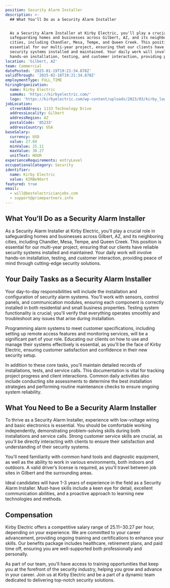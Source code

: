 ```yaml
---
position: Security Alarm Installer
description: >-
  ## What You'll Do as a Security Alarm Installer


  As a Security Alarm Installer at Kirby Electric, you'll play a crucial role in
  safeguarding homes and businesses across Gilbert, AZ, and its neighboring
  cities, including Chandler, Mesa, Tempe, and Queen Creek. This position is
  essential for our multi-year project, ensuring that our clients have reliable
  security systems installed and maintained. Your daily work will involve
  hands-on installation, testing, and customer interaction, providing peace...
location: 'Gilbert, AZ'
team: Commercial
datePosted: '2025-01-19T19:21:34.878Z'
validThrough: '2025-02-18T19:21:34.878Z'
employmentType: FULL_TIME
hiringOrganization:
  name: Kirby Electric
  sameAs: 'https://kirbyelectric.com/'
  logo: 'https://kirbyelectric.com/wp-content/uploads/2023/03/kirby_logo.png'
jobLocation:
  streetAddress: 1133 Technology Drive
  addressLocality: Gilbert
  addressRegion: AZ
  postalCode: '85233'
  addressCountry: USA
baseSalary:
  currency: USD
  value: 27.69
  minValue: 25.11
  maxValue: 30.27
  unitText: HOUR
experienceRequirements: entryLevel
occupationalCategory: Security
identifier:
  name: Kirby Electric
  value: KIRBe96xrt
featured: true
email:
  - will@bestelectricianjobs.com
  - support@primepartners.info
---
```




## What You'll Do as a Security Alarm Installer

As a Security Alarm Installer at Kirby Electric, you'll play a crucial role in safeguarding homes and businesses across Gilbert, AZ, and its neighboring cities, including Chandler, Mesa, Tempe, and Queen Creek. This position is essential for our multi-year project, ensuring that our clients have reliable security systems installed and maintained. Your daily work will involve hands-on installation, testing, and customer interaction, providing peace of mind through cutting-edge security solutions.

## Your Daily Tasks as a Security Alarm Installer

Your day-to-day responsibilities will include the installation and configuration of security alarm systems. You'll work with sensors, control panels, and communication modules, ensuring each component is correctly installed in both residential and small business properties. Testing system functionality is crucial; you'll verify that everything operates smoothly and troubleshoot any issues that arise during installation.

Programming alarm systems to meet customer specifications, including setting up remote access features and monitoring services, will be a significant part of your role. Educating our clients on how to use and manage their systems effectively is essential, as you'll be the face of Kirby Electric, ensuring customer satisfaction and confidence in their new security setup.

In addition to these core tasks, you'll maintain detailed records of installations, tests, and service calls. This documentation is vital for tracking project progress and client interactions. Common daily activities also include conducting site assessments to determine the best installation strategies and performing routine maintenance checks to ensure ongoing system reliability.

## What You Need to Be a Security Alarm Installer

To thrive as a Security Alarm Installer, experience with low-voltage wiring and basic electronics is essential. You should be comfortable working independently, demonstrating problem-solving skills during both installations and service calls. Strong customer service skills are crucial, as you'll be directly interacting with clients to ensure their satisfaction and understanding of their security systems.

You'll need familiarity with common hand tools and diagnostic equipment, as well as the ability to work in various environments, both indoors and outdoors. A valid driver’s license is required, as you'll travel between job sites in Gilbert and the surrounding areas.

Ideal candidates will have 1-3 years of experience in the field as a Security Alarm Installer. Must-have skills include a keen eye for detail, excellent communication abilities, and a proactive approach to learning new technologies and methods.

## Compensation

Kirby Electric offers a competitive salary range of $25.11-$30.27 per hour, depending on your experience. We are committed to your career advancement, providing ongoing training and certifications to enhance your skills. Our benefits package includes healthcare, retirement plans, and paid time off, ensuring you are well-supported both professionally and personally.

As part of our team, you'll have access to training opportunities that keep you at the forefront of the security industry, helping you grow and advance in your career. Join us at Kirby Electric and be a part of a dynamic team dedicated to delivering top-notch security solutions.